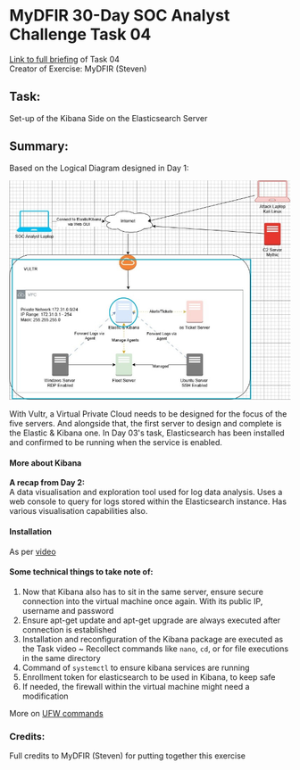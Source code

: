 # MyDFIR 30-Day SOC Analyst Challenge Task 04
[Link to full briefing](https://www.youtube.com/watch?v=tXwMoBbrkYw) of Task 04 </br>
Creator of Exercise: MyDFIR (Steven)

## Task:
Set-up of the Kibana Side on the Elasticsearch Server

## Summary: 
Based on the Logical Diagram designed in Day 1: </br>

![image](DFIR_Day_03_Focus.jpg)

With Vultr, a Virtual Private Cloud needs to be designed for the focus of the five servers.
And alongside that, the first server to design and complete is the Elastic & Kibana one. 
In Day 03's task, Elasticsearch has been installed and confirmed to be running when the service is enabled.

#### More about Kibana
**A recap from Day 2:** </br>
A data visualisation and exploration tool used for log data analysis. Uses a web console to query for logs stored within the Elasticsearch instance. 
Has various visualisation capabilities also.  

#### Installation 
As per [video](https://www.youtube.com/watch?v=tXwMoBbrkYw)

#### Some technical things to take note of:
1. Now that Kibana also has to sit in the same server, ensure secure connection into the virtual machine once again. With its public IP, username and password
2. Ensure apt-get update and apt-get upgrade are always executed after connection is established
3. Installation and reconfiguration of the Kibana package are executed as the Task video ~ Recollect commands like `nano`, `cd`, or for file executions in the same directory
4. Command of `systemctl` to ensure kibana services are running
5. Enrollment token for elasticsearch to be used in Kibana, to keep safe
6. If needed, the firewall within the virtual machine might need a modification

More on [UFW commands](https://bitlaunch.io/blog/ufw-essentials-in-linux-key-commands-and-configurations/)


### Credits:
Full credits to MyDFIR (Steven) for putting together this exercise

















